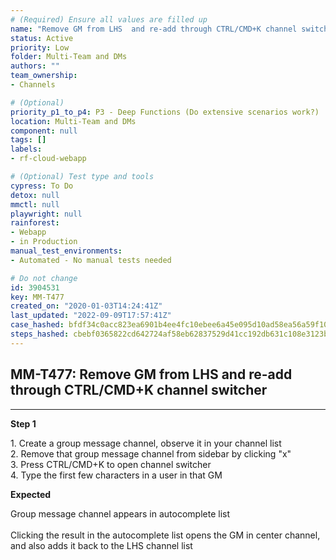 ```yaml
---
# (Required) Ensure all values are filled up
name: "Remove GM from LHS  and re-add through CTRL/CMD+K channel switcher"
status: Active
priority: Low
folder: Multi-Team and DMs
authors: ""
team_ownership: 
- Channels

# (Optional)
priority_p1_to_p4: P3 - Deep Functions (Do extensive scenarios work?)
location: Multi-Team and DMs
component: null
tags: []
labels: 
- rf-cloud-webapp

# (Optional) Test type and tools
cypress: To Do
detox: null
mmctl: null
playwright: null
rainforest: 
- Webapp
- in Production
manual_test_environments: 
- Automated - No manual tests needed

# Do not change
id: 3904531
key: MM-T477
created_on: "2020-01-03T14:24:41Z"
last_updated: "2022-09-09T17:57:41Z"
case_hashed: bfdf34c0acc823ea6901b4ee4fc10ebee6a45e095d10ad58ea56a59f10350244daa382a3ea59b85e20642299b24b5e80
steps_hashed: cbebf0365822cd642724af58eb62837529d41cc192db631c108e3123b50caf40af99bdd6931df0794d4847f0f965e445
---
```


<!-- (Auto-generated) Based on frontmatter's "key" and "name" -->

## MM-T477: Remove GM from LHS and re-add through CTRL/CMD+K channel switcher

---

**Step 1**

1\. Create a group message channel, observe it in your channel list\
2\. Remove that group message channel from sidebar by clicking "x"\
3\. Press CTRL/CMD+K to open channel switcher\
4\. Type the first few characters in a user in that GM

**Expected**

Group message channel appears in autocomplete list\
\
Clicking the result in the autocomplete list opens the GM in center channel, and also adds it back to the LHS channel list
